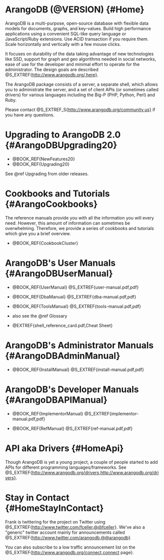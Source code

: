 ArangoDB (@VERSION) {#Home}
===========================

ArangoDB is a multi-purpose, open-source database with flexible data
models for documents, graphs, and key-values. Build high performance
applications using a convenient SQL-like query language or
JavaScript/Ruby extensions. Use ACID transaction if you require
them. Scale horizontally and vertically with a few mouse clicks.

It focuses on durability of the data taking advantage of new
technologies like SSD, support for graph and geo algorithms needed in
social networks, ease of use for the developer and minimal effort to
operate for the administrator. The design goals are described
@S_EXTREF{http://www.arangodb.org/,here}.

The ArangoDB package consists of a server, a separate shell, which
allows you to administrate the server, and a set of client APIs (or
sometimes called drivers) for various languages including the Big-P
(PHP, Python, Perl) and Ruby.

Please contact @S_EXTREF_S{http://www.arangodb.org/community,us} if
you have any questions.

Upgrading to ArangoDB 2.0 {#ArangoDBUpgrading20}
================================================

- @BOOK_REF{NewFeatures20}
- @BOOK_REF{Upgrading20}

See @ref Upgrading from older releases.

Cookbooks and Tutorials {#ArangoCookbooks}
==========================================

The reference manuals provide you with all the information you will
every need. However, this amount of information can sometimes be
overwhelming. Therefore, we provide a series of cookbooks and
tutorials which give you a brief overview.

- @BOOK_REF{CookbookCluster}

ArangoDB's User Manuals {#ArangoDBUserManual}
=============================================

- @BOOK_REF{UserManual} @S_EXTREF{user-manual.pdf,pdf}

- @BOOK_REF{DbaManual} @S_EXTREF{dba-manual.pdf,pdf}

- @BOOK_REF{ToolsManual} @S_EXTREF{tools-manual.pdf,pdf}

- also see the @ref Glossary

- @EXTREF{shell_reference_card.pdf,Cheat Sheet} 

ArangoDB's Administrator Manuals {#ArangoDBAdminManual}
=======================================================

- @BOOK_REF{InstallManual} @S_EXTREF{install-manual.pdf,pdf}

ArangoDB's Developer Manuals {#ArangoDBAPIManual}
=================================================

- @BOOK_REF{ImplementorManual} @S_EXTREF{implementor-manual.pdf,pdf}

- @BOOK_REF{RefManual} @S_EXTREF{ref-manual.pdf,pdf}

API aka Drivers {#HomeApi}
==========================

Though ArangoDB is yet a young project, a couple of people started to
add APIs for different programming languages/frameworks. See
@S_EXTREF{http://www.arangodb.org/drivers,http://www.arangodb.org/drivers}.

Stay in Contact {#HomeStayInContact}
====================================

Frank is twittering for the project on Twitter using
@S_EXTREF{http://www.twitter.com/fceller,@@fceller}. We've also a
"generic" twitter account mainly for announcements called
@S_EXTREF{http://www.twitter.com/arangodb,@@arangodb}

You can also subscribe to a low traffic announcement list on the
@S_EXTREF{http://www.arangodb.org/connect,connect page}.
